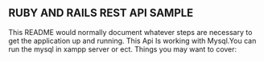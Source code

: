RUBY AND RAILS REST API SAMPLE
--------------------------------------

This README would normally document whatever steps are necessary to get the application up and running.
This Api Is working with Mysql.You can run the mysql in xampp server or ect.
Things you may want to cover: